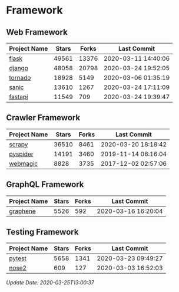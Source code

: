 # Framework

## Web Framework

| Project Name | Stars | Forks | Last Commit |
| ------------ | ----- | ----- | ----------- |
| [flask](https://github.com/pallets/flask) | 49561 | 13376 | 2020-03-11 14:40:06 |
| [django](https://github.com/django/django) | 48058 | 20798 | 2020-03-24 19:52:05 |
| [tornado](https://github.com/tornadoweb/tornado) | 18928 | 5149 | 2020-03-06 01:35:19 |
| [sanic](https://github.com/huge-success/sanic) | 13610 | 1267 | 2020-03-24 17:11:09 |
| [fastapi](https://github.com/tiangolo/fastapi) | 11549 | 709 | 2020-03-24 19:39:47 |

## Crawler Framework

| Project Name | Stars | Forks | Last Commit |
| ------------ | ----- | ----- | ----------- |
| [scrapy](https://github.com/scrapy/scrapy) | 36510 | 8461 | 2020-03-20 18:18:42 |
| [pyspider](https://github.com/binux/pyspider) | 14191 | 3460 | 2019-11-14 06:16:04 |
| [webmagic](https://github.com/code4craft/webmagic) | 8828 | 3735 | 2017-12-02 02:57:06 |

## GraphQL Framework

| Project Name | Stars | Forks | Last Commit |
| ------------ | ----- | ----- | ----------- |
| [graphene](https://github.com/graphql-python/graphene) | 5526 | 592 | 2020-03-16 16:20:04 |

## Testing Framework

| Project Name | Stars | Forks | Last Commit |
| ------------ | ----- | ----- | ----------- |
| [pytest](https://github.com/pytest-dev/pytest) | 5658 | 1341 | 2020-03-23 09:49:27 |
| [nose2](https://github.com/nose-devs/nose2) | 609 | 127 | 2020-03-03 16:52:03 |

*Update Date: 2020-03-25T13:00:37*